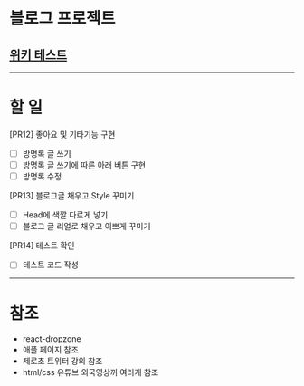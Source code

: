 # 블로그 프로젝트

## [위키 테스트](https://github.com/CodeSoom/project-react-6-shongs27.wiki.git)

---

# 할 일

[PR12] 좋아요 및 기타기능 구현

- [ ] 방명록 글 쓰기
- [ ] 방명록 글 쓰기에 따른 아래 버튼 구현
- [ ] 방명록 수정

[PR13] 블로그글 채우고 Style 꾸미기

- [ ] Head에 색깔 다르게 넣기
- [ ] 블로그 글 리얼로 채우고 이쁘게 꾸미기

[PR14] 테스트 확인

- [ ] 테스트 코드 작성

---

# 참조

- react-dropzone
- 애플 페이지 참조
- 제로초 트위터 강의 참조
- html/css 유튜브 외국영상꺼 여러개 참조

